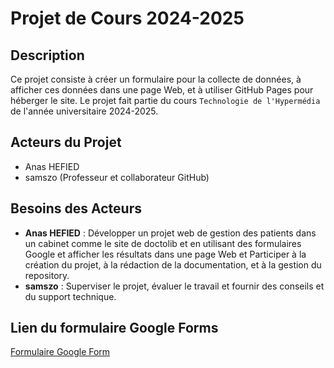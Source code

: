 # Projet de Cours 2024-2025

## Description
Ce projet consiste à créer un formulaire pour la collecte de données, à afficher ces données dans une page Web, et à utiliser GitHub Pages pour héberger le site. Le projet fait partie du cours `Technologie de l'Hypermédia` de l'année universitaire 2024-2025.

## Acteurs du Projet
- Anas HEFIED
- samszo (Professeur et collaborateur GitHub)

## Besoins des Acteurs
- **Anas HEFIED** : Développer un projet web  de gestion des patients dans un cabinet comme le site de doctolib  et 
                   en utilisant des formulaires Google et afficher les résultats dans une page Web et 
                   Participer à la création du projet, à la rédaction de la documentation, et à la gestion du repository.
- **samszo** : Superviser le projet, évaluer le travail et fournir des conseils et du support technique.

## Lien du formulaire Google Forms
[Formulaire Google Form](https://docs.google.com/forms/d/e/1FAIpQLScAyvTcCYkgsl9wE7qn8zPrgPHWa_T0RlJ_0_GNr25O6bkn8w/viewform?usp=sf_link)
